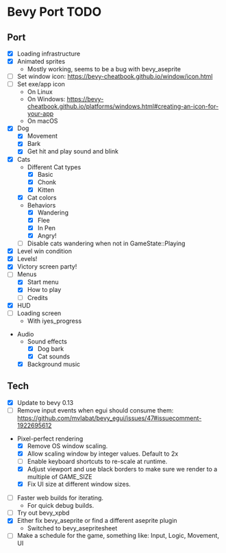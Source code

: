 # Bevy Port TODO
## Port
* [x] Loading infrastructure
* [x] Animated sprites
  * Mostly working, seems to be a bug with bevy_aseprite
* [ ] Set window icon: https://bevy-cheatbook.github.io/window/icon.html
* [ ] Set exe/app icon
  * On Linux
  * On Windows: https://bevy-cheatbook.github.io/platforms/windows.html#creating-an-icon-for-your-app
  * On macOS
* [x] Dog
  * [x] Movement
  * [x] Bark
  * [x] Get hit and play sound and blink
* [x] Cats
  * Different Cat types
    * [x] Basic
    * [x] Chonk
    * [x] Kitten
  * [x] Cat colors
  * Behaviors
    * [x] Wandering
    * [x] Flee
    * [x] In Pen
    * [x] Angry!
  * [ ] Disable cats wandering when not in GameState::Playing
* [x] Level win condition
* [x] Levels!
* [x] Victory screen party!
* [ ] Menus
  * [x] Start menu
  * [x] How to play
  * [ ] Credits
* [x] HUD
* [ ] Loading screen
  * With iyes_progress
* Audio
  * Sound effects
    * [x] Dog bark
    * [x] Cat sounds
  * [x] Background music

## Tech
* [x] Update to bevy 0.13
* [ ] Remove input events when egui should consume them:
https://github.com/mvlabat/bevy_egui/issues/47#issuecomment-1922695612
* Pixel-perfect rendering
  * [x] Remove OS window scaling.
  * [x] Allow scaling window by integer values. Default to 2x
  * [ ] Enable keyboard shortcuts to re-scale at runtime.
  * [x] Adjust viewport and use black borders to make sure we render to a multiple of GAME_SIZE
  * [x] Fix UI size at different window sizes.
* [ ] Faster web builds for iterating.
  * For quick debug builds.
* [ ] Try out bevy_xpbd
* [x] Either fix bevy_aseprite or find a different aseprite plugin
  * Switched to bevy_asepritesheet
* [ ] Make a schedule for the game, something like: Input, Logic, Movement, UI
